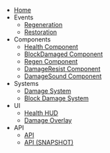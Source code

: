 * [Home](README.md)
* Events
  * [Regeneration](regeneration.md)
  * [Restoration](restoration.md)
* Components
  * [Health Component](component-health.md)
  * [BlockDamaged Component](component-block-damaged.md)
  * [Regen Component](component-regen.md) 
  * [DamageResist Component](component-damage-resist.md)
  * [DamageSound Component](component-damage-sound.md)
* Systems
  * [Damage System](system-damage.md)
  * [Block Damage System](system-block-damage.md)
* UI
  * [Health HUD](ui-hud.md)
  * [Damage Overlay](ui-damage-overlay.md)
* API
  * [API](http://jenkins.terasology.io/teraorg/job/Terasology/job/Modules/job/H/job/Health/job/master/javadoc/overview-summary.html)
  * [API (SNAPSHOT)](http://jenkins.terasology.io/teraorg/job/Terasology/job/Modules/job/H/job/Health/job/develop/javadoc/overview-summary.html)